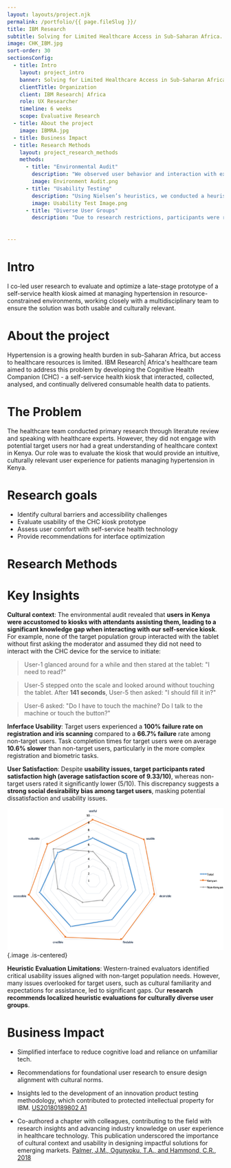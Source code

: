 ```yaml
---
layout: layouts/project.njk
permalink: /portfolio/{{ page.fileSlug }}/
title: IBM Research
subtitle: Solving for Limited Healthcare Access in Sub-Saharan Africa.
image: CHK_IBM.jpg
sort-order: 30
sectionsConfig:
  - title: Intro
    layout: project_intro
    banner: Solving for Limited Healthcare Access in Sub-Saharan Africa
    clientTitle: Organization
    client: IBM Research| Africa
    role: UX Researcher
    timeline: 6 weeks
    scope: Evaluative Research
  - title: About the project
    image: IBMRA.jpg
  - title: Business Impact
  - title: Research Methods
    layout: project_research_methods
    methods:
      - title: "Environmental Audit"
        description: "We observed user behavior and interaction with existing BMI and blood pressure kiosks in high-traffic areas. This audit helped us identify local usage patterns, kiosk placement issues, and potential adoption barriers in Kenya’s urban settings."
        image: Environment Audit.png
      - title: "Usability Testing"
        description: "Using Nielsen’s heuristics, we conducted a heuristic evaluation followed by in-lab usability tests. Participants included both target (culturally Kenyan) and non-target populations, allowing us to capture usability differences due to cultural context. We noted critical issues in task completion, error rates, and user comfort during key interactions."
        image: Usability Test Image.png
      - title: "Diverse User Groups"
        description: "Due to research restrictions, participants were recruited from within IBM. To simulate realistic usage, **we screened for culturally Kenyan and non-Kenyan users, providing a comparative understanding of how cultural background affected usability.**"
     

---
```

# Intro
I co-led user research to evaluate and optimize a late-stage prototype of a self-service health kiosk aimed at managing hypertension in resource-constrained environments, working closely with a multidisciplinary team to ensure the solution was both usable and culturally relevant.


# About the project
Hypertension is a growing health burden in sub-Saharan Africa, but access to healthcare resources is limited. IBM Research| Africa's healthcare team aimed to address this problem by developing the Cognitive Health Companion (CHC) - a self-service health kiosk that  interacted, collected, analysed, and continually delivered consumable health data to patients. 


# The Problem
The healthcare team conducted primary research through literatute review and speaking with healthcare experts. However, they did not engage with potential target users nor had a great understanding of healthcare context in Kenya. Our role was to evaluate the kiosk that would provide an intuitive, culturally relevant user experience for patients managing hypertension in Kenya. 

# Research goals
- Identify cultural barriers and accessibility challenges
- Evaluate usability of the CHC kiosk prototype
- Assess user comfort with self-service health technology
- Provide recommendations for interface optimization

# Research Methods


# Key Insights

**Cultural context**: The environmental audit revealed that **users in Kenya were accustomed to kiosks with attendants assisting them, leading to a significant knowledge gap when interacting with our self-service kiosk**. For example, none of the target population group interacted with the tablet without first asking the moderator and assumed they did not need to interact with the CHC device for the service to initiate:

> User-1 glanced around for a while and then stared at the tablet: "I need to read?"

> User-5 stepped onto the scale and looked around without touching the tablet. After **141 seconds**, User-5 then asked: "I should fill it in?"

> User-6 asked: "Do I have to touch the machine? Do I talk to the machine or touch the button?"

**Inferface Usability**: Target users experienced a **100% failure rate on registration and iris scanning** compared to a **66.7% failure** rate among non-target users. Task completion times for target users were on average **10.6% slower** than non-target users, particularly in the more complex registration and biometric tasks.

**User Satisfaction**: Despite **usability issues, target participants rated satisfaction high (average satisfaction score of 9.33/10)**, whereas non-target users rated it significantly lower (5/10). This discrepancy suggests a **strong social desirability bias among target users**, masking potential dissatisfaction and usability issues.

![User satisfaction rating](/assets/images/Satisfaction.png){.image .is-centered}

**Heuristic Evaluation Limitations**: Western-trained evaluators identified critical usability issues aligned with non-target population needs. However, many issues overlooked for target users, such as cultural familiarity and expectations for assistance, led to significant gaps. Our **research recommends localized heuristic evaluations for culturally diverse user groups**​.


# Business Impact

- Simplified interface to reduce cognitive load and reliance on unfamiliar tech.
  
- Recommendations for foundational user research to ensure design alignment with cultural norms.
  
- Insights led to the development of an innovation product testing methodology, which contributed to protected intellectual property for IBM. [US20180189802 A1](https://www.taogunyoku.com/assets/pubs/System,%20Method%20and%20Computer%20Program%20Product%20For%20Sensory%20Simulation%20During%20Product%20Testing.pdf)
  
- Co-authored a chapter with colleagues, contributing to the field with research insights and advancing industry knowledge on user experience in healthcare technology. This publication underscored the importance of cultural context and usability in designing impactful solutions for emerging markets. [Palmer, J.M., Ogunyoku, T.A., and Hammond, C.R., 2018](https://www.taylorfrancis.com/chapters/edit/10.1201/b22191-11/intuitive-interaction-industry-user-research-jesyka-palmer)



